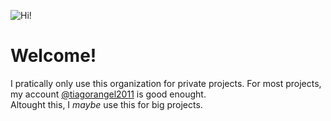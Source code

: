 ![Hi!](https://user-images.githubusercontent.com/70700766/174063291-809cc640-bf59-438d-9538-513aa505173b.png)

# Welcome!
I pratically only use this organization for private projects. For most projects, my account [@tiagorangel2011](https://github.com/tiagorangel2011) is good enought.    
Altought this, I _maybe_ use this for big projects.
